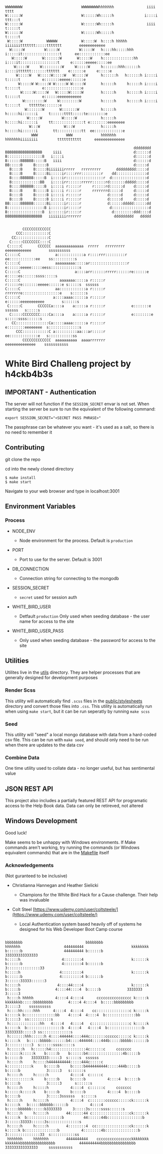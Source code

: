 ```                                                                                                       
WWWWWWWW                           WWWWWWWWhhhhhhh               iiii          tttt                              
W::::::W                           W::::::Wh:::::h              i::::i      ttt:::t                              
W::::::W                           W::::::Wh:::::h               iiii       t:::::t                              
W::::::W                           W::::::Wh:::::h                          t:::::t                              
 W:::::W           WWWWW           W:::::W  h::::h hhhhh       iiiiiiittttttt:::::ttttttt        eeeeeeeeeeee    
  W:::::W         W:::::W         W:::::W   h::::hh:::::hhh    i:::::it:::::::::::::::::t      ee::::::::::::ee  
   W:::::W       W:::::::W       W:::::W    h::::::::::::::hh   i::::it:::::::::::::::::t     e::::::eeeee:::::ee
    W:::::W     W:::::::::W     W:::::W     h:::::::hhh::::::h  i::::itttttt:::::::tttttt    e::::::e     e:::::e
     W:::::W   W:::::W:::::W   W:::::W      h::::::h   h::::::h i::::i      t:::::t          e:::::::eeeee::::::e
      W:::::W W:::::W W:::::W W:::::W       h:::::h     h:::::h i::::i      t:::::t          e:::::::::::::::::e 
       W:::::W:::::W   W:::::W:::::W        h:::::h     h:::::h i::::i      t:::::t          e::::::eeeeeeeeeee  
        W:::::::::W     W:::::::::W         h:::::h     h:::::h i::::i      t:::::t    tttttte:::::::e           
         W:::::::W       W:::::::W          h:::::h     h:::::hi::::::i     t::::::tttt:::::te::::::::e          
          W:::::W         W:::::W           h:::::h     h:::::hi::::::i     tt::::::::::::::t e::::::::eeeeeeee  
           W:::W           W:::W            h:::::h     h:::::hi::::::i       tt:::::::::::tt  ee:::::::::::::e  
            WWW             WWW             hhhhhhh     hhhhhhhiiiiiiii         ttttttttttt      eeeeeeeeeeeeee          
                                                                   
                                                           dddddddd
BBBBBBBBBBBBBBBBB     iiii                                 d::::::d
B::::::::::::::::B   i::::i                                d::::::d
B::::::BBBBBB:::::B   iiii                                 d::::::d
BB:::::B     B:::::B                                       d:::::d 
  B::::B     B:::::Biiiiiiirrrrr   rrrrrrrrr       ddddddddd:::::d 
  B::::B     B:::::Bi:::::ir::::rrr:::::::::r    dd::::::::::::::d 
  B::::BBBBBB:::::B  i::::ir:::::::::::::::::r  d::::::::::::::::d 
  B:::::::::::::BB   i::::irr::::::rrrrr::::::rd:::::::ddddd:::::d 
  B::::BBBBBB:::::B  i::::i r:::::r     r:::::rd::::::d    d:::::d 
  B::::B     B:::::B i::::i r:::::r     rrrrrrrd:::::d     d:::::d 
  B::::B     B:::::B i::::i r:::::r            d:::::d     d:::::d 
  B::::B     B:::::B i::::i r:::::r            d:::::d     d:::::d 
BB:::::BBBBBB::::::Bi::::::ir:::::r            d::::::ddddd::::::dd
B:::::::::::::::::B i::::::ir:::::r             d:::::::::::::::::d
B::::::::::::::::B  i::::::ir:::::r              d:::::::::ddd::::d
BBBBBBBBBBBBBBBBB   iiiiiiiirrrrrrr               ddddddddd   ddddd
                                                                                               
                                                                                               
        CCCCCCCCCCCCC                                                                          
     CCC::::::::::::C                                                                          
   CC:::::::::::::::C                                                                          
  C:::::CCCCCCCC::::C                                                                          
 C:::::C       CCCCCC  aaaaaaaaaaaaa  rrrrr   rrrrrrrrr       eeeeeeeeeeee        ssssssssss   
C:::::C                a::::::::::::a r::::rrr:::::::::r    ee::::::::::::ee    ss::::::::::s  
C:::::C                aaaaaaaaa:::::ar:::::::::::::::::r  e::::::eeeee:::::eess:::::::::::::s 
C:::::C                         a::::arr::::::rrrrr::::::re::::::e     e:::::es::::::ssss:::::s
C:::::C                  aaaaaaa:::::a r:::::r     r:::::re:::::::eeeee::::::e s:::::s  ssssss 
C:::::C                aa::::::::::::a r:::::r     rrrrrrre:::::::::::::::::e    s::::::s      
C:::::C               a::::aaaa::::::a r:::::r            e::::::eeeeeeeeeee        s::::::s   
 C:::::C       CCCCCCa::::a    a:::::a r:::::r            e:::::::e           ssssss   s:::::s 
  C:::::CCCCCCCC::::Ca::::a    a:::::a r:::::r            e::::::::e          s:::::ssss::::::s
   CC:::::::::::::::Ca:::::aaaa::::::a r:::::r             e::::::::eeeeeeee  s::::::::::::::s 
     CCC::::::::::::C a::::::::::aa:::ar:::::r              ee:::::::::::::e   s:::::::::::ss  
        CCCCCCCCCCCCC  aaaaaaaaaa  aaaarrrrrrr                eeeeeeeeeeeeee    sssssssssss                                                                                                                                                                                                                                                                            
```
# White Bird Challeng project by h4ckb4b3s

## IMPORTANT - Authentication
The server will not function if the `SESSION_SECRET` envar is not set. When starting the server be sure to run the equivalent of the following command:
```
export SESSION_SECRET="<SECRET PASS PHRASE>"
```
The passphrase can be whatever you want - it's used as a salt, so there is no need to remember it

## Contributing
git clone the repo

cd into the newly cloned directory 

	$ make install
	$ make start

Navigate to your web browser and type in localhost:3001

## Environment Variables
### Process
- NODE_ENV
  - Node environment for the process. Default is `production`

- PORT
	- Port to use for the server. Default is 3001

- DB_CONNECTION
	- Connection string for connecting to the mongodb

- SESSION_SECRET
	- `secret` used for session auth

- WHITE_BIRD_USER
  - Detfault `production` Only used when seeding database - the user name for access to the site

- WHITE_BIRD_USER_PASS
  - Only used when seeding database - the password for access to the site

## Utilities
Utilites live in the [utils](utils) directory. They are helper processes that are generally designed for development purposes

### Render Scss
This utility will automatically find `.scss` files in the [public/stylesheets](public/stylesheets) directory and convert those files into `.css`. This utility is automatically run when using `make start`, but it can be run seperatly by running `make scss`

### Seed
This utility will "seed" a local mongo database with data from a hard-coded csv file. This can be run with `make seed`, and should only need to be run when there are updates to the data csv

### Combine Data
One time utility used to collate data - no longer useful, but has sentimental value

## JSON REST API
This project also includes a partially featured REST API for programatic access to the Help Book data. Data can only be retireved, not altered

## Windows Development
Good luck!

Make seems to be unhappy with Windows environments. If Make commands aren't working, try running the commands (or Windows equivalent commands) that are in the [Makefile](Makefile) itself

### Acknowledgements
(Not guranteed to be inclusive)

- Christianna Hannegan and Heather Sielicki
  - Champions for the White Bird Hack for a Cause challenge. Their help was invaluable

- Colt Steel [https://www.udemy.com/user/coltsteele/](https://www.udemy.com/user/coltsteele/)
  - Local Authentication system based heavily off of systems he designed for his Web Developer Boot Camp course

```
                                                                            bbbbbbbb                             bbbbbbbb                                                
hhhhhhh                    444444444                      kkkkkkkk          b::::::b                   444444444 b::::::b             333333333333333                    
h:::::h                   4::::::::4                      k::::::k          b::::::b                  4::::::::4 b::::::b            3:::::::::::::::33                  
h:::::h                  4:::::::::4                      k::::::k          b::::::b                 4:::::::::4 b::::::b            3::::::33333::::::3                 
h:::::h                 4::::44::::4                      k::::::k           b:::::b                4::::44::::4  b:::::b            3333333     3:::::3                 
 h::::h hhhhh          4::::4 4::::4      cccccccccccccccc k:::::k    kkkkkkkb:::::bbbbbbbbb       4::::4 4::::4  b:::::bbbbbbbbb                3:::::3    ssssssssss   
 h::::hh:::::hhh      4::::4  4::::4    cc:::::::::::::::c k:::::k   k:::::k b::::::::::::::bb    4::::4  4::::4  b::::::::::::::bb              3:::::3  ss::::::::::s  
 h::::::::::::::hh   4::::4   4::::4   c:::::::::::::::::c k:::::k  k:::::k  b::::::::::::::::b  4::::4   4::::4  b::::::::::::::::b     33333333:::::3 ss:::::::::::::s 
 h:::::::hhh::::::h 4::::444444::::444c:::::::cccccc:::::c k:::::k k:::::k   b:::::bbbbb:::::::b4::::444444::::444b:::::bbbbb:::::::b    3:::::::::::3  s::::::ssss:::::s
 h::::::h   h::::::h4::::::::::::::::4c::::::c     ccccccc k::::::k:::::k    b:::::b    b::::::b4::::::::::::::::4b:::::b    b::::::b    33333333:::::3  s:::::s  ssssss 
 h:::::h     h:::::h4444444444:::::444c:::::c              k:::::::::::k     b:::::b     b:::::b4444444444:::::444b:::::b     b:::::b            3:::::3   s::::::s      
 h:::::h     h:::::h          4::::4  c:::::c              k:::::::::::k     b:::::b     b:::::b          4::::4  b:::::b     b:::::b            3:::::3      s::::::s   
 h:::::h     h:::::h          4::::4  c::::::c     ccccccc k::::::k:::::k    b:::::b     b:::::b          4::::4  b:::::b     b:::::b            3:::::3ssssss   s:::::s 
 h:::::h     h:::::h          4::::4  c:::::::cccccc:::::ck::::::k k:::::k   b:::::bbbbbb::::::b          4::::4  b:::::bbbbbb::::::b3333333     3:::::3s:::::ssss::::::s
 h:::::h     h:::::h        44::::::44 c:::::::::::::::::ck::::::k  k:::::k  b::::::::::::::::b         44::::::44b::::::::::::::::b 3::::::33333::::::3s::::::::::::::s 
 h:::::h     h:::::h        4::::::::4  cc:::::::::::::::ck::::::k   k:::::k b:::::::::::::::b          4::::::::4b:::::::::::::::b  3:::::::::::::::33  s:::::::::::ss  
 hhhhhhh     hhhhhhh        4444444444    cccccccccccccccckkkkkkkk    kkkkkkkbbbbbbbbbbbbbbbb           4444444444bbbbbbbbbbbbbbbb    333333333333333     sssssssssss    
```
